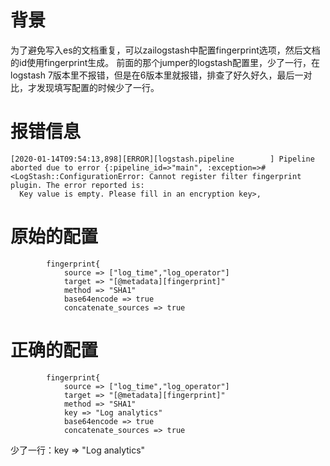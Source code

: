 # 背景
为了避免写入es的文档重复，可以zailogstash中配置fingerprint选项，然后文档的id使用fingerprint生成。
前面的那个jumper的logstash配置里，少了一行，在logstash 7版本里不报错，但是在6版本里就报错，排查了好久好久，最后一对比，才发现填写配置的时候少了一行。
# 报错信息
```
[2020-01-14T09:54:13,898][ERROR][logstash.pipeline        ] Pipeline aborted due to error {:pipeline_id=>"main", :exception=>#<LogStash::ConfigurationError: Cannot register filter fingerprint plugin. The error reported is:
  Key value is empty. Please fill in an encryption key>,
```
# 原始的配置

```
        fingerprint{
            source => ["log_time","log_operator"]
            target => "[@metadata][fingerprint]"
            method => "SHA1"
            base64encode => true
            concatenate_sources => true
```

# 正确的配置

```
        fingerprint{
            source => ["log_time","log_operator"]
            target => "[@metadata][fingerprint]"
            method => "SHA1"
            key => "Log analytics"
            base64encode => true
            concatenate_sources => true
```

少了一行：key => "Log analytics"
